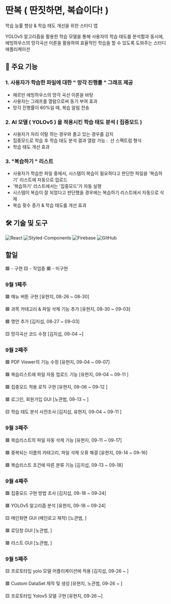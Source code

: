 # 딴복 ( 딴짓하면, 복습이다! )
학습 능률 향상 & 학습 태도 개선을 위한 스터디 앱

YOLOv5 알고리즘을 활용한 학습 모델을 통해 사용자의 학습 태도를 분석함과 동시에, 
에빙하우스의 망각곡선 이론을 활용하여 효율적인 학습을 할 수 있도록 도와주는 스터디 애플리케이션

## 🎯 주요 기능

### 1. 사용자가 학습한 파일에 대한 " 망각 진행률 " 그래프 제공
- 헤르만 에빙하우스의 망각 곡선 이론을 바탕
- 사용자는 그래프를 열람으로써 동기 부여 효과
- 망각 진행률이 60%일 때, 복습 알림 전송
  
### 2. AI 모델 ( YOLOv5 ) 을 적용시킨 학습 태도 분석 ( 집중모드 )
- 사용자가 자리 이탈 하는 경우와 졸고 있는 경우를 감지
- 집중모드로 학습 후 학습 태도 분석 결과 열람 가능 :  선 스펙트럼 형식
- 학습 태도 개선 효과
  
### 3. "복습하기 " 리스트
- 사용자가 학습한 파일 중에서, 시스템이 복습이 필요하다고 판단한 파일을 '복습하기' 리스트에 자동으로 업로드
- '복습하기' 리스트에서는 '집중모드'가 자동 실행
- 시스템이 복습이 잘 되었다고 판단했을 경우에는 복습하기 리스트에서 자동으로 삭제
- 복습 횟수 증가 & 학습 태도를 개선 효과

## 🛠 기술 및 도구
![React](https://img.shields.io/badge/React-53C1DE?style=flat-square&logo=react&logoColor=white) ![Styled-Components](https://img.shields.io/badge/Styled_Components-DB7C85?style=flat-square&logo=styled-components&logoColor=white) ![Firebase](https://img.shields.io/badge/Firebase-%23039BE5.svg?style=flat-square&logo=firebase)
![GitHub](https://img.shields.io/badge/Github-%23121011.svg?style=flat-square&logo=github&logoColor=white)

## 할일
🟩 - 구현 🟨 - 작업중 🟥 - 미구현

### 9월 1째주 

🟩 메뉴 버튼 구현 [유현지, 08-26 ~ 08-30]

🟩 과목 카테고리 & 파일 삭제 기능 추가 [유현지, 08-30 ~ 09-03]

🟩 명언 추가 [김지섭, 08-27 ~ 09-03]

🟨 망각곡선 코드 수정 [김지섭, 09-04 ~]


### 9월 2째주

🟩 PDF Viewer의 기능 수정  [유현지, 09-04 ~ 09-07]

🟩 복습리스트에 파일 자동 업로드 기능 [유현지, 09-04 ~ 09-11 ]

🟩 집중모드 적용 로직 구현 [유현지, 09-06 ~ 09-12 ]

🟥 로그인, 회원가입 GUI [노관범, 09-13 ~ ]

🟨 학습 태도 분석 사전조사 [김지섭, 유현지, 09-04 ~ 09-11 ]

### 9월 3째주

🟩 복습리스트의 파일 자동 삭제 기능 [유현지, 09-11 ~ 09-17]

🟩 중복되는 이름의 카테고리, 파일 삭제  오류 해결 [유현지, 09-14 ~ 09-16]

🟩 복습리스트 조건에 따른 분류 기능 [김지섭, 09-13 ~ 09-18]

### 9월 4째주

🟩 집중모드 구현 방법 조사 [김지섭, 09-18 ~ 09-24] 

🟩 YOLOv5 알고리즘 분석 [유현지, 09-18 ~ 09-24] 

🟨 메인화면 GUI (메인로고 제작) [노관범, ]

🟥 로딩창 GUI [노관범, ]

🟥 리스트 GUI [노관범, ]

### 9월 5째주

🟨 프로토타입 yolo 모델 어플리케이션에 적용 [김지섭, 09-26 ~ ]

🟥 Custom DataSet 제작 및 생성 [유현지, 노관범, 09-26 ~ ]

🟨 프로토타입 Yolov5 모델 구현 [유현지, 09-26 ~]

